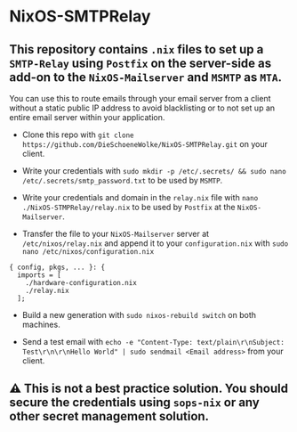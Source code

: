 # NixOS-SMTPRelay

## This repository contains `.nix` files to set up a `SMTP-Relay` using `Postfix` on the server-side as add-on to the `NixOS-Mailserver` and `MSMTP` as `MTA`.

You can use this to route emails through your email server from a client without a static public IP address to avoid blacklisting or to not set up an entire email server within your application. 

- Clone this repo with `git clone https://github.com/DieSchoeneWolke/NixOS-SMTPRelay.git` on your client.

- Write your credentials with `sudo mkdir -p /etc/.secrets/ && sudo nano /etc/.secrets/smtp_password.txt` to be used by `MSMTP`.

- Write your credentials and domain in the `relay.nix` file with `nano ./NixOS-STMPRelay/relay.nix` to be used by `Postfix` at the `NixOS-Mailserver`.

- Transfer the file to your `NixOS-Mailserver` server at `/etc/nixos/relay.nix` and append it to your `configuration.nix` with `sudo nano /etc/nixos/configuration.nix`

```
{ config, pkgs, ... }: {
  imports = [
    ./hardware-configuration.nix
    ./relay.nix
  ];
```

- Build a new generation with `sudo nixos-rebuild switch` on both machines.

- Send a test email with `echo -e "Content-Type: text/plain\r\nSubject: Test\r\n\r\nHello World" | sudo sendmail <Email address>` from your client.

## ⚠ This is not a best practice solution. You should secure the credentials using `sops-nix` or any other secret management solution.